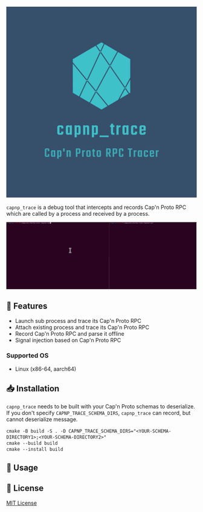 ![Cap'n Proto RPC tracer](doc/logo.png)

`capnp_trace` is a debug tool that intercepts and records Cap'n Proto RPC which are called by a process and received by a process.

![demo](doc/demo.gif)

## 💪 Features

- Launch sub process and trace its Cap'n Proto RPC
- Attach existing process and trace its Cap'n Proto RPC
- Record Cap'n Proto RPC and parse it offline
- Signal injection based on Cap'n Proto RPC

### Supported OS

- Linux (x86-64, aarch64)

## 📥️ Installation

`capnp_trace` needs to be built with your Cap'n Proto schemas to deserialize.  
If you don't specify `CAPNP_TRACE_SCHEMA_DIRS`, `capnp_trace` can record, but cannot deserialize message.  

```shell
cmake -B build -S . -D CAPNP_TRACE_SCHEMA_DIRS="<YOUR-SCHEMA-DIRECTORY1>;<YOUR-SCHEMA-DIRECTORY2>"
cmake --build build
cmake --install build
```

## 🚀 Usage

## 📜 License

[MIT License](https://opensource.org/license/mit)
